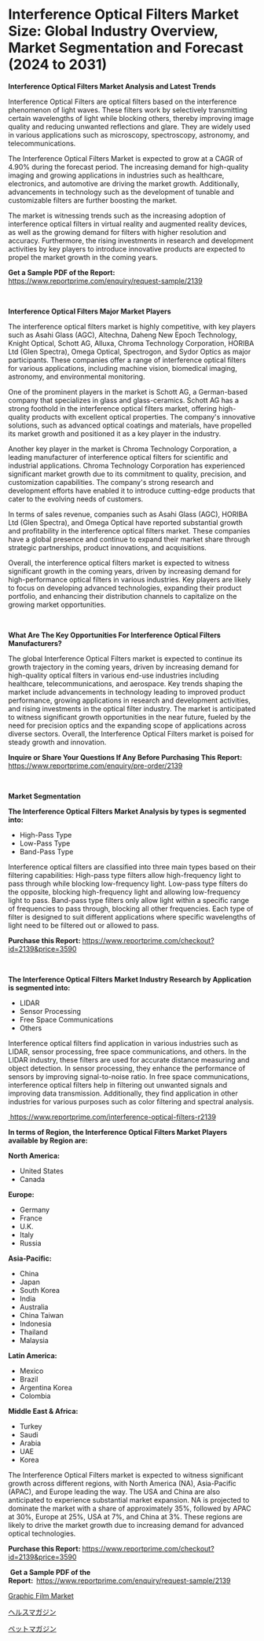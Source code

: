 <p><h1>Interference Optical Filters Market Size: Global Industry Overview, Market Segmentation and Forecast (2024 to 2031)</h1></p><p><strong>Interference Optical Filters Market Analysis and Latest Trends</strong></p>
<p><p>Interference Optical Filters are optical filters based on the interference phenomenon of light waves. These filters work by selectively transmitting certain wavelengths of light while blocking others, thereby improving image quality and reducing unwanted reflections and glare. They are widely used in various applications such as microscopy, spectroscopy, astronomy, and telecommunications.</p><p>The Interference Optical Filters Market is expected to grow at a CAGR of 4.90% during the forecast period. The increasing demand for high-quality imaging and growing applications in industries such as healthcare, electronics, and automotive are driving the market growth. Additionally, advancements in technology such as the development of tunable and customizable filters are further boosting the market.</p><p>The market is witnessing trends such as the increasing adoption of interference optical filters in virtual reality and augmented reality devices, as well as the growing demand for filters with higher resolution and accuracy. Furthermore, the rising investments in research and development activities by key players to introduce innovative products are expected to propel the market growth in the coming years.</p></p>
<p><strong>Get a Sample PDF of the Report:&nbsp;</strong> <a href="https://www.reportprime.com/enquiry/request-sample/2139">https://www.reportprime.com/enquiry/request-sample/2139</a></p>
<p>&nbsp;</p>
<p><strong>Interference Optical Filters Major Market Players</strong></p>
<p><p>The interference optical filters market is highly competitive, with key players such as Asahi Glass (AGC), Altechna, Daheng New Epoch Technology, Knight Optical, Schott AG, Alluxa, Chroma Technology Corporation, HORIBA Ltd (Glen Spectra), Omega Optical, Spectrogon, and Sydor Optics as major participants. These companies offer a range of interference optical filters for various applications, including machine vision, biomedical imaging, astronomy, and environmental monitoring.</p><p>One of the prominent players in the market is Schott AG, a German-based company that specializes in glass and glass-ceramics. Schott AG has a strong foothold in the interference optical filters market, offering high-quality products with excellent optical properties. The company's innovative solutions, such as advanced optical coatings and materials, have propelled its market growth and positioned it as a key player in the industry.</p><p>Another key player in the market is Chroma Technology Corporation, a leading manufacturer of interference optical filters for scientific and industrial applications. Chroma Technology Corporation has experienced significant market growth due to its commitment to quality, precision, and customization capabilities. The company's strong research and development efforts have enabled it to introduce cutting-edge products that cater to the evolving needs of customers.</p><p>In terms of sales revenue, companies such as Asahi Glass (AGC), HORIBA Ltd (Glen Spectra), and Omega Optical have reported substantial growth and profitability in the interference optical filters market. These companies have a global presence and continue to expand their market share through strategic partnerships, product innovations, and acquisitions.</p><p>Overall, the interference optical filters market is expected to witness significant growth in the coming years, driven by increasing demand for high-performance optical filters in various industries. Key players are likely to focus on developing advanced technologies, expanding their product portfolio, and enhancing their distribution channels to capitalize on the growing market opportunities.</p></p>
<p>&nbsp;</p>
<p><strong>What Are The Key Opportunities For Interference Optical Filters Manufacturers?</strong></p>
<p><p>The global Interference Optical Filters market is expected to continue its growth trajectory in the coming years, driven by increasing demand for high-quality optical filters in various end-use industries including healthcare, telecommunications, and aerospace. Key trends shaping the market include advancements in technology leading to improved product performance, growing applications in research and development activities, and rising investments in the optical filter industry. The market is anticipated to witness significant growth opportunities in the near future, fueled by the need for precision optics and the expanding scope of applications across diverse sectors. Overall, the Interference Optical Filters market is poised for steady growth and innovation.</p></p>
<p><strong>Inquire or Share Your Questions If Any Before Purchasing This Report:</strong> <a href="https://www.reportprime.com/enquiry/pre-order/2139">https://www.reportprime.com/enquiry/pre-order/2139</a></p>
<p>&nbsp;</p>
<p><strong>Market Segmentation</strong></p>
<p><strong>The Interference Optical Filters Market Analysis by types is segmented into:</strong></p>
<p><ul><li>High-Pass Type</li><li>Low-Pass Type</li><li>Band-Pass Type</li></ul></p>
<p><p>Interference optical filters are classified into three main types based on their filtering capabilities: High-pass type filters allow high-frequency light to pass through while blocking low-frequency light. Low-pass type filters do the opposite, blocking high-frequency light and allowing low-frequency light to pass. Band-pass type filters only allow light within a specific range of frequencies to pass through, blocking all other frequencies. Each type of filter is designed to suit different applications where specific wavelengths of light need to be filtered out or allowed to pass.</p></p>
<p><strong>Purchase this Report:&nbsp;</strong><a href="https://www.reportprime.com/checkout?id=2139&price=3590">https://www.reportprime.com/checkout?id=2139&price=3590</a></p>
<p>&nbsp;</p>
<p><strong>The Interference Optical Filters Market Industry Research by Application is segmented into:</strong></p>
<p><ul><li>LIDAR</li><li>Sensor Processing</li><li>Free Space Communications</li><li>Others</li></ul></p>
<p><p>Interference optical filters find application in various industries such as LIDAR, sensor processing, free space communications, and others. In the LIDAR industry, these filters are used for accurate distance measuring and object detection. In sensor processing, they enhance the performance of sensors by improving signal-to-noise ratio. In free space communications, interference optical filters help in filtering out unwanted signals and improving data transmission. Additionally, they find application in other industries for various purposes such as color filtering and spectral analysis.</p></p>
<p><a href="https://www.reportprime.com/interference-optical-filters-r2139">&nbsp;https://www.reportprime.com/interference-optical-filters-r2139</a></p>
<p><strong>In terms of Region, the Interference Optical Filters Market Players available by Region are:</strong></p>
<p>
    <p> <strong> North America: </strong>
        <ul>
            <li>United States</li>
            <li>Canada</li>
        </ul>
        </p> 
    <p> <strong> Europe: </strong>
        <ul>
            <li>Germany</li>
            <li>France</li>
            <li>U.K.</li>
            <li>Italy</li>
            <li>Russia</li>
        </ul>
        </p> 
    <p> <strong> Asia-Pacific: </strong>
        <ul>
            <li>China</li>
            <li>Japan</li>
            <li>South Korea</li>
            <li>India</li>
            <li>Australia</li>
            <li>China Taiwan</li>
            <li>Indonesia</li>
            <li>Thailand</li>
            <li>Malaysia</li>
        </ul>
        </p> 
    <p> <strong> Latin America: </strong>
        <ul>
            <li>Mexico</li>
            <li>Brazil</li>
            <li>Argentina Korea</li>
            <li>Colombia</li>
        </ul>
        </p> 
    <p> <strong> Middle East & Africa: </strong>
        <ul>
            <li>Turkey</li>
            <li>Saudi</li>
            <li>Arabia</li>
            <li>UAE</li>
            <li>Korea</li>
        </ul>
    </p>
    </p>
<p><p>The Interference Optical Filters market is expected to witness significant growth across different regions, with North America (NA), Asia-Pacific (APAC), and Europe leading the way. The USA and China are also anticipated to experience substantial market expansion. NA is projected to dominate the market with a share of approximately 35%, followed by APAC at 30%, Europe at 25%, USA at 7%, and China at 3%. These regions are likely to drive the market growth due to increasing demand for advanced optical technologies.</p></p>
<p><strong>Purchase this Report: </strong><a href="https://www.reportprime.com/checkout?id=2139&price=3590">https://www.reportprime.com/checkout?id=2139&price=3590</a></p>
<p>&nbsp;<strong>Get a Sample PDF of the Report:&nbsp;&nbsp;</strong><a href="https://www.reportprime.com/enquiry/request-sample/2139">https://www.reportprime.com/enquiry/request-sample/2139</a></p>
<p><strong></strong></p>
<p><p><a href="https://view.publitas.com/reportprime-1/graphic-film-market-size-cagr-trends-2024-2030/">Graphic Film Market</a></p><p><a href="https://github.com/tubbs463/Market-Research-Report-List-1/blob/main/590090472021.md">ヘルスマガジン</a></p><p><a href="https://github.com/LeoraEber/Market-Research-Report-List-1/blob/main/678530172022.md">ペットマガジン</a></p></p>